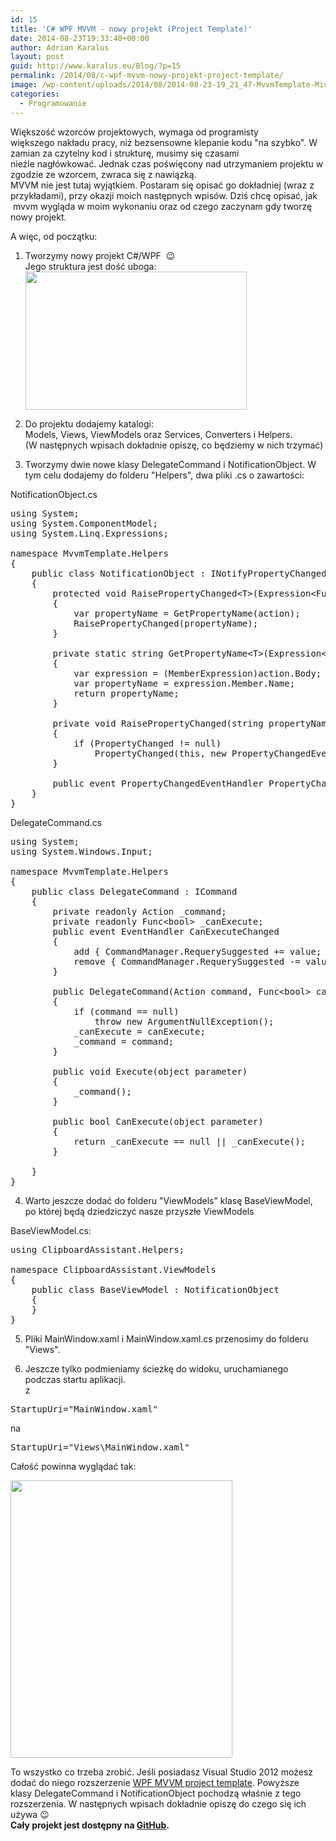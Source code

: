 ```yaml
---
id: 15
title: 'C# WPF MVVM - nowy projekt (Project Template)'
date: 2014-08-23T19:33:40+00:00
author: Adrian Karalus
layout: post
guid: http://www.karalus.eu/Blog/?p=15
permalink: /2014/08/c-wpf-mvvm-nowy-projekt-project-template/
image: /wp-content/uploads/2014/08/2014-08-23-19_21_47-MvvmTemplate-Microsoft-Visual-Studio.png
categories:
  - Programowanie
--- 
```

Większość wzorców projektowych, wymaga od programisty większego nakładu pracy, niż bezsensowne klepanie kodu "na szybko". W zamian za czytelny kod i strukturę, musimy się czasami nieźle nagłówkować. Jednak czas poświęcony nad utrzymaniem projektu w zgodzie ze wzorcem, zwraca się z nawiązką.  
MVVM nie jest tutaj wyjątkiem. Postaram się opisać go dokładniej (wraz z przykładami), przy okazji moich następnych wpisów. Dziś chcę opisać, jak  mvvm wygląda w moim wykonaniu oraz od czego zaczynam gdy tworzę nowy projekt.

A więc, od początku:

<!--more-->

  
1. Tworzymy nowy projekt C#/WPF  😉  
Jego struktura jest dość uboga:  
[<img class="alignnone wp-image-16 size-full" src="https://i1.wp.com/www.karalus.eu/wp-content/uploads/2014/08/2014-08-23-17_38_16-WpfApplication1-Microsoft-Visual-Studio.png?resize=354%2C221" alt="" width="354" height="221" srcset="https://i1.wp.com/www.karalus.eu/wp-content/uploads/2014/08/2014-08-23-17_38_16-WpfApplication1-Microsoft-Visual-Studio.png?w=354 354w, https://i1.wp.com/www.karalus.eu/wp-content/uploads/2014/08/2014-08-23-17_38_16-WpfApplication1-Microsoft-Visual-Studio.png?resize=300%2C187 300w" sizes="(max-width: 354px) 100vw, 354px" data-recalc-dims="1" />](https://i1.wp.com/www.karalus.eu/wp-content/uploads/2014/08/2014-08-23-17_38_16-WpfApplication1-Microsoft-Visual-Studio.png)

2. Do projektu dodajemy katalogi:  
Models, Views, ViewModels oraz Services, Converters i Helpers.  
(W następnych wpisach dokładnie opiszę, co będziemy w nich trzymać)

3. Tworzymy dwie nowe klasy DelegateCommand i NotificationObject. W tym celu dodajemy do folderu "Helpers", dwa pliki .cs o zawartości:

NotificationObject.cs

<pre class="brush: csharp; title: ; notranslate" title="">using System;
using System.ComponentModel;
using System.Linq.Expressions;

namespace MvvmTemplate.Helpers
{
    public class NotificationObject : INotifyPropertyChanged
    {
        protected void RaisePropertyChanged&lt;T&gt;(Expression&lt;Func&lt;T&gt;&gt; action)
        {
            var propertyName = GetPropertyName(action);
            RaisePropertyChanged(propertyName);
        }

        private static string GetPropertyName&lt;T&gt;(Expression&lt;Func&lt;T&gt;&gt; action)
        {
            var expression = (MemberExpression)action.Body;
            var propertyName = expression.Member.Name;
            return propertyName;
        }

        private void RaisePropertyChanged(string propertyName)
        {
            if (PropertyChanged != null)
                PropertyChanged(this, new PropertyChangedEventArgs(propertyName));
        }

        public event PropertyChangedEventHandler PropertyChanged;
    }
}
</pre>

DelegateCommand.cs

<pre class="brush: csharp; title: ; notranslate" title="">using System;
using System.Windows.Input;

namespace MvvmTemplate.Helpers
{
    public class DelegateCommand : ICommand
    {
        private readonly Action _command;
        private readonly Func&lt;bool&gt; _canExecute;
        public event EventHandler CanExecuteChanged
        {
            add { CommandManager.RequerySuggested += value; }
            remove { CommandManager.RequerySuggested -= value; }
        }

        public DelegateCommand(Action command, Func&lt;bool&gt; canExecute = null)
        {
            if (command == null)
                throw new ArgumentNullException();
            _canExecute = canExecute;
            _command = command;
        }

        public void Execute(object parameter)
        {
            _command();
        }

        public bool CanExecute(object parameter)
        {
            return _canExecute == null || _canExecute();
        }

    }
}
</pre>

4. Warto jeszcze dodać do folderu "ViewModels" klasę BaseViewModel, po której będą dziedziczyć nasze przyszłe ViewModels

BaseViewModel.cs:

<pre class="brush: csharp; title: ; notranslate" title="">using ClipboardAssistant.Helpers;

namespace ClipboardAssistant.ViewModels
{
    public class BaseViewModel : NotificationObject
    {
    }
}
</pre>

5. Pliki MainWindow.xaml i MainWindow.xaml.cs przenosimy do folderu "Views".

6. Jeszcze tylko podmieniamy ścieżkę do widoku, uruchamianego podczas startu aplikacji.  
z

<pre class="brush: csharp; title: ; notranslate" title="">StartupUri="MainWindow.xaml"</pre>

na

<pre class="brush: csharp; title: ; notranslate" title="">StartupUri="Views\MainWindow.xaml"</pre>

 

Całość powinna wyglądać tak:

[<img class="alignnone wp-image-29 size-full" src="https://i0.wp.com/www.karalus.eu/wp-content/uploads/2014/08/2014-08-23-19_18_26-MvvmTemplate-Microsoft-Visual-Studio.png?resize=355%2C444" alt="" width="355" height="444" srcset="https://i0.wp.com/www.karalus.eu/wp-content/uploads/2014/08/2014-08-23-19_18_26-MvvmTemplate-Microsoft-Visual-Studio.png?w=355 355w, https://i0.wp.com/www.karalus.eu/wp-content/uploads/2014/08/2014-08-23-19_18_26-MvvmTemplate-Microsoft-Visual-Studio.png?resize=239%2C300 239w" sizes="(max-width: 355px) 100vw, 355px" data-recalc-dims="1" />](https://i0.wp.com/www.karalus.eu/wp-content/uploads/2014/08/2014-08-23-19_18_26-MvvmTemplate-Microsoft-Visual-Studio.png)

To wszystko co trzeba zrobić. Jeśli posiadasz Visual Studio 2012 możesz dodać do niego rozszerzenie [WPF MVVM project template](http://visualstudiogallery.msdn.microsoft.com/970005b8-ee15-4295-9960-375e6ea1276c). Powyższe klasy DelegateCommand i NotificationObject pochodzą właśnie z tego rozszerzenia. W następnych wpisach dokładnie opiszę do czego się ich używa 😉  
**Cały projekt jest dostępny na [GitHub](https://github.com/RamzesBlog/MvvmTemplate).**

 